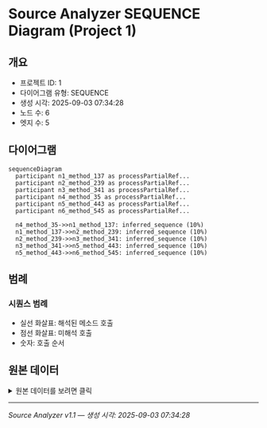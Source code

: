 # Source Analyzer SEQUENCE Diagram (Project 1)

## 개요
- 프로젝트 ID: 1
- 다이어그램 유형: SEQUENCE
- 생성 시각: 2025-09-03 07:34:28
- 노드 수: 6
- 엣지 수: 5

## 다이어그램

```mermaid
sequenceDiagram
  participant n1_method_137 as processPartialRef...
  participant n2_method_239 as processPartialRef...
  participant n3_method_341 as processPartialRef...
  participant n4_method_35 as processPartialRef...
  participant n5_method_443 as processPartialRef...
  participant n6_method_545 as processPartialRef...

  n4_method_35->>n1_method_137: inferred_sequence (10%)
  n1_method_137->>n2_method_239: inferred_sequence (10%)
  n2_method_239->>n3_method_341: inferred_sequence (10%)
  n3_method_341->>n5_method_443: inferred_sequence (10%)
  n5_method_443->>n6_method_545: inferred_sequence (10%)
```

## 범례

### 시퀀스 범례
- 실선 화살표: 해석된 메소드 호출
- 점선 화살표: 미해석 호출
- 숫자: 호출 순서

## 원본 데이터

<details>
<summary>원본 데이터를 보려면 클릭</summary>

노드 목록 (6)
```json
  method:35: processPartialRefund() (method)
  method:137: processPartialRefund() (method)
  method:239: processPartialRefund() (method)
  method:341: processPartialRefund() (method)
  method:443: processPartialRefund() (method)
  method:545: processPartialRefund() (method)
```

엣지 목록 (5)
```json
  method:35 -> method:137 (inferred_sequence)
  method:137 -> method:239 (inferred_sequence)
  method:239 -> method:341 (inferred_sequence)
  method:341 -> method:443 (inferred_sequence)
  method:443 -> method:545 (inferred_sequence)
```

</details>

---
*Source Analyzer v1.1 — 생성 시각: 2025-09-03 07:34:28*